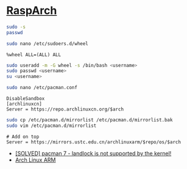 # [RaspArch](https://raspex.exton.se/category/rasparch/)

```sh
sudo -s
passwd
```

```sh
sudo nano /etc/sudoers.d/wheel
```

```
%wheel ALL=(ALL) ALL
```

```sh
sudo useradd -m -G wheel -s /bin/bash <username>
sudo passwd <username>
su <username>
```

```sh
sudo nano /etc/pacman.conf
```

```
DisableSandbox
[archlinuxcn]
Server = https://repo.archlinuxcn.org/$arch
```

```sh
sudo cp /etc/pacman.d/mirrorlist /etc/pacman.d/mirrorlist.bak
sudo vim /etc/pacman.d/mirrorlist
```

```
# Add on top
Server = https://mirrors.ustc.edu.cn/archlinuxarm/$repo/os/$arch
```

- [[SOLVED] pacman 7 - landlock is not supported by the kernel!](https://bbs.archlinux.org/viewtopic.php?id=299402)
- [Arch Linux ARM](https://mirrors.ustc.edu.cn/help/archlinuxarm.html)